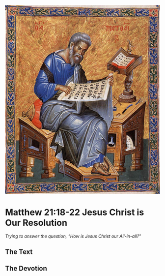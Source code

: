 <img class="intro-right" src="art-matthew.jpg">

# Matthew 21:18-22 Jesus Christ is Our Resolution

*Trying to answer the question, "How is Jesus Christ our All-in-all?"*

## The Text

## The Devotion
